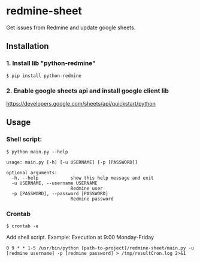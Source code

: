 # redmine-sheet

Get issues from Redmine and update google sheets.

## Installation

### 1. Install lib "python-redmine"
```
$ pip install python-redmine
```

### 2. Enable google sheets api and install google client lib

https://developers.google.com/sheets/api/quickstart/python

## Usage

### Shell script:
```
$ python main.py --help
```
```
usage: main.py [-h] [-u USERNAME] [-p [PASSWORD]]

optional arguments:
  -h, --help            show this help message and exit
  -u USERNAME, --username USERNAME
                        Redmine user
  -p [PASSWORD], --password [PASSWORD]
                        Redmine password
```

### Crontab
```
$ crontab -e
```
Add shell script.
Example: Execution at 9:00 Monday-Friday
```
0 9 * * 1-5 /usr/bin/python [path-to-project]/redmine-sheet/main.py -u [redmine username] -p [redmine password] > /tmp/resultCron.log 2>&1
```
